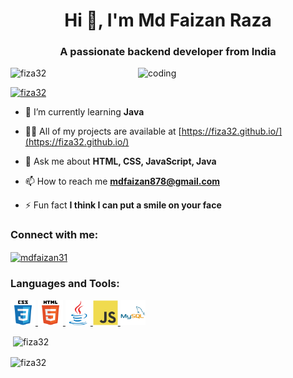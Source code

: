 <h1 align="center">Hi 👋, I'm Md Faizan Raza</h1>
<h3 align="center">A passionate backend developer from India</h3>
<img align="right" alt="coding" width="300" src="https://encrypted-tbn0.gstatic.com/images?q=tbn:ANd9GcSA5WMZqZAw2rVwIYcUkZMFFnaxvmY5UN99ag&usqp=CAU">

<p align="left"> <img src="https://komarev.com/ghpvc/?username=fiza32&label=Profile%20views&color=0e75b6&style=flat" alt="fiza32" /> </p>

<p align="left"> <a href="https://github.com/ryo-ma/github-profile-trophy"><img src="https://github-profile-trophy.vercel.app/?username=fiza32" alt="fiza32" /></a> </p>

- 🌱 I’m currently learning **Java**

- 👨‍💻 All of my projects are available at [https://fiza32.github.io/](https://fiza32.github.io/)

- 💬 Ask me about **HTML, CSS, JavaScript, Java**

- 📫 How to reach me **mdfaizan878@gmail.com**

- ⚡ Fun fact **I think I can put a smile on your face**

<h3 align="left">Connect with me:</h3>
<p align="left">
<a href="https://linkedin.com/in/mdfaizan31" target="blank"><img align="center" src="https://raw.githubusercontent.com/rahuldkjain/github-profile-readme-generator/master/src/images/icons/Social/linked-in-alt.svg" alt="mdfaizan31" height="30" width="40" /></a>
</p>

<h3 align="left">Languages and Tools:</h3>
<p align="left"> <a href="https://www.w3schools.com/css/" target="_blank" rel="noreferrer"> <img src="https://raw.githubusercontent.com/devicons/devicon/master/icons/css3/css3-original-wordmark.svg" alt="css3" width="40" height="40"/> </a> <a href="https://www.w3.org/html/" target="_blank" rel="noreferrer"> <img src="https://raw.githubusercontent.com/devicons/devicon/master/icons/html5/html5-original-wordmark.svg" alt="html5" width="40" height="40"/> </a> <a href="https://www.java.com" target="_blank" rel="noreferrer"> <img src="https://raw.githubusercontent.com/devicons/devicon/master/icons/java/java-original.svg" alt="java" width="40" height="40"/> </a> <a href="https://developer.mozilla.org/en-US/docs/Web/JavaScript" target="_blank" rel="noreferrer"> <img src="https://raw.githubusercontent.com/devicons/devicon/master/icons/javascript/javascript-original.svg" alt="javascript" width="40" height="40"/> </a> <a href="https://www.mysql.com/" target="_blank" rel="noreferrer"> <img src="https://raw.githubusercontent.com/devicons/devicon/master/icons/mysql/mysql-original-wordmark.svg" alt="mysql" width="40" height="40"/> </a> </p>

<p>&nbsp;<img align="center" src="https://github-readme-stats.vercel.app/api?username=fiza32&show_icons=true&locale=en" alt="fiza32" /></p>

<p><img align="center" src="https://github-readme-streak-stats.herokuapp.com/?user=fiza32&" alt="fiza32" /></p>
